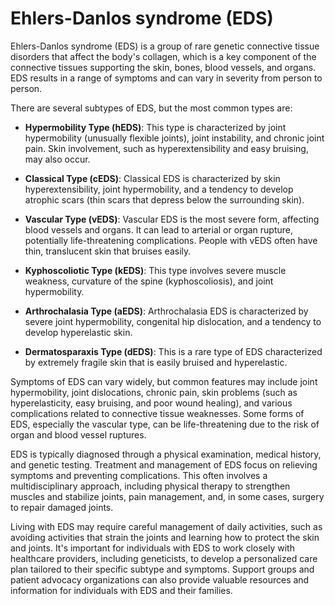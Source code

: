 # Ehlers-Danlos syndrome (EDS)

Ehlers-Danlos syndrome (EDS) is a group of rare genetic connective tissue disorders that affect the body's collagen, which is a key component of the connective tissues supporting the skin, bones, blood vessels, and organs. EDS results in a range of symptoms and can vary in severity from person to person.

There are several subtypes of EDS, but the most common types are:

* **Hypermobility Type (hEDS)**: This type is characterized by joint hypermobility (unusually flexible joints), joint instability, and chronic joint pain. Skin involvement, such as hyperextensibility and easy bruising, may also occur.

* **Classical Type (cEDS)**: Classical EDS is characterized by skin hyperextensibility, joint hypermobility, and a tendency to develop atrophic scars (thin scars that depress below the surrounding skin).

* **Vascular Type (vEDS)**: Vascular EDS is the most severe form, affecting blood vessels and organs. It can lead to arterial or organ rupture, potentially life-threatening complications. People with vEDS often have thin, translucent skin that bruises easily.

* **Kyphoscoliotic Type (kEDS)**: This type involves severe muscle weakness, curvature of the spine (kyphoscoliosis), and joint hypermobility.

* **Arthrochalasia Type (aEDS)**: Arthrochalasia EDS is characterized by severe joint hypermobility, congenital hip dislocation, and a tendency to develop hyperelastic skin.

* **Dermatosparaxis Type (dEDS)**: This is a rare type of EDS characterized by extremely fragile skin that is easily bruised and hyperelastic.

Symptoms of EDS can vary widely, but common features may include joint hypermobility, joint dislocations, chronic pain, skin problems (such as hyperelasticity, easy bruising, and poor wound healing), and various complications related to connective tissue weaknesses. Some forms of EDS, especially the vascular type, can be life-threatening due to the risk of organ and blood vessel ruptures.

EDS is typically diagnosed through a physical examination, medical history, and genetic testing. Treatment and management of EDS focus on relieving symptoms and preventing complications. This often involves a multidisciplinary approach, including physical therapy to strengthen muscles and stabilize joints, pain management, and, in some cases, surgery to repair damaged joints.

Living with EDS may require careful management of daily activities, such as avoiding activities that strain the joints and learning how to protect the skin and joints. It's important for individuals with EDS to work closely with healthcare providers, including geneticists, to develop a personalized care plan tailored to their specific subtype and symptoms. Support groups and patient advocacy organizations can also provide valuable resources and information for individuals with EDS and their families.